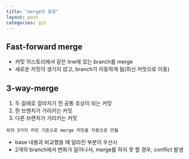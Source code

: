 ```yaml
---
title: "merge의 종류"
layout: post
categories: git
--- 
```

 
## Fast-forward merge
- 커밋 히스토리에서 같은 line에 있는 branch를 merge
- 새로운 커밋이 생기지 않고, branch가 이동하게 됨(최신 커밋으로 이동)


## 3-way-merge
1. 두 갈래로 갈라지기 전 공통 조상이 되는 커밋 
2. 한 브랜치가 가리키는 커밋
3. 다른 브랜치가 가리키는 커밋



`위의 3가지 커밋 기준으로 merge 커밋을 자동으로 만듦`

- base 내용과 비교했을 때 달라진 부분이 우선시
- 2개의 branch에서 변화가 일어나서, merge를 하지 못 할 경우, conflict 발생  